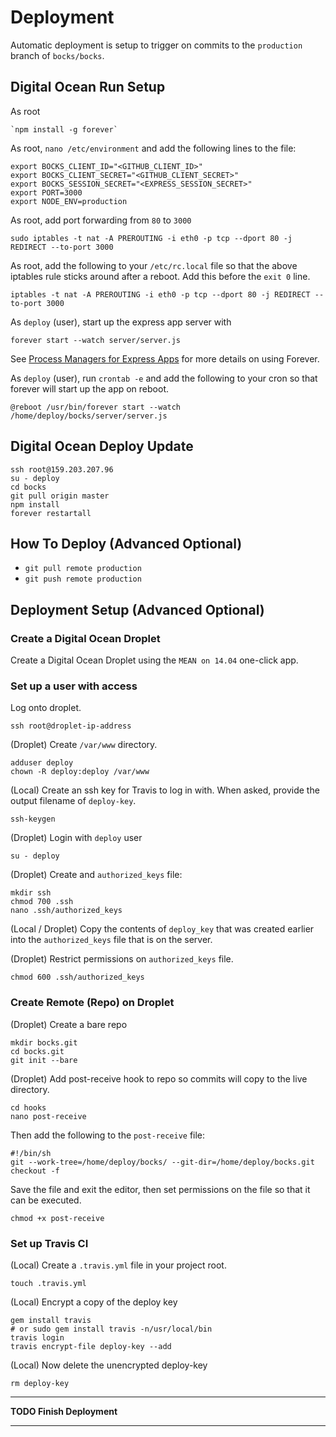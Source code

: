 # Deployment

Automatic deployment is setup to trigger on commits to the `production` branch of `bocks/bocks`.

## Digital Ocean Run Setup

As root

	`npm install -g forever`

As root, `nano /etc/environment` and add the following lines to the file:

	export BOCKS_CLIENT_ID="<GITHUB_CLIENT_ID>"
	export BOCKS_CLIENT_SECRET="<GITHUB_CLIENT_SECRET>"
	export BOCKS_SESSION_SECRET="<EXPRESS_SESSION_SECRET>"
	export PORT=3000
	export NODE_ENV=production

As root, add port forwarding from `80` to `3000`

	sudo iptables -t nat -A PREROUTING -i eth0 -p tcp --dport 80 -j REDIRECT --to-port 3000

As root, add the following to your `/etc/rc.local` file so that the above iptables rule sticks around after a reboot. Add this before the `exit 0` line.

	iptables -t nat -A PREROUTING -i eth0 -p tcp --dport 80 -j REDIRECT --to-port 3000

As `deploy` (user), start up the express app server with

	forever start --watch server/server.js

See [Process Managers for Express Apps](http://expressjs.com/en/advanced/pm.html#forever) for more details on using Forever.

As `deploy` (user), run `crontab -e` and add the following to your cron so that forever will start up the app on reboot.

	@reboot /usr/bin/forever start --watch /home/deploy/bocks/server/server.js

## Digital Ocean Deploy Update

	ssh root@159.203.207.96
	su - deploy
	cd bocks
	git pull origin master
	npm install
	forever restartall

## How To Deploy (Advanced Optional)

* `git pull remote production`
* `git push remote production`

## Deployment Setup (Advanced Optional)

### Create a Digital Ocean Droplet

Create a Digital Ocean Droplet using the `MEAN on 14.04` one-click app.

### Set up a user with access

Log onto droplet.

	ssh root@droplet-ip-address

(Droplet) Create `/var/www` directory.

	adduser deploy
	chown -R deploy:deploy /var/www

(Local) Create an ssh key for Travis to log in with. When asked, provide the output filename of `deploy-key`.

	ssh-keygen

(Droplet) Login with `deploy` user

	su - deploy

(Droplet) Create and `authorized_keys` file:

	mkdir ssh
	chmod 700 .ssh
	nano .ssh/authorized_keys

(Local / Droplet) Copy the contents of `deploy_key` that was created earlier into the `authorized_keys` file that is on the server.

(Droplet) Restrict permissions on `authorized_keys` file.

	chmod 600 .ssh/authorized_keys

### Create Remote (Repo) on Droplet

(Droplet) Create a bare repo

	mkdir bocks.git
	cd bocks.git
	git init --bare

(Droplet) Add post-receive hook to repo so commits will copy to the live directory.

	cd hooks
	nano post-receive

Then add the following to the `post-receive` file:

	#!/bin/sh
	git --work-tree=/home/deploy/bocks/ --git-dir=/home/deploy/bocks.git checkout -f

Save the file and exit the editor, then set permissions on the file so that it can be executed.

	chmod +x post-receive

### Set up Travis CI

(Local) Create a `.travis.yml` file in your project root.

	touch .travis.yml

(Local) Encrypt a copy of the deploy key

	gem install travis
	# or sudo gem install travis -n/usr/local/bin
	travis login
	travis encrypt-file deploy-key --add

(Local) Now delete the unencrypted deploy-key

	rm deploy-key

---

**TODO Finish Deployment**

---
